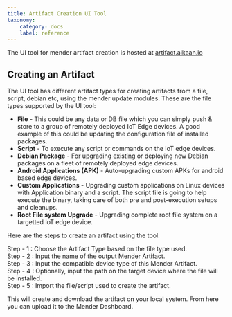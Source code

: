 ```yaml
---
title: Artifact Creation UI Tool
taxonomy:
    category: docs
    label: reference
---
```

The UI tool for mender artifact creation is hosted at [artifact.aikaan.io](https://artifact.aikaan.io)
## Creating an Artifact
The UI tool has different artifact types for creating artifacts from a file, script, debian etc, using the mender
update modules. These are the file types supported by the UI tool:
* **File** - This could be any data or DB file which you can simply push & store to a group of remotely deployed IoT Edge devices. A good example of this could be updating the configuration file of installed packages.
* **Script** - To execute any script or commands on the IoT edge devices.
* **Debian Package** - For upgrading existing or deploying new Debian packages on a fleet of
remotely deployed edge devices.
* **Android Applications (APK)** - Auto-upgrading custom APKs for android based edge
devices.
* **Custom Applications** - Upgrading custom applications on Linux devices with Application
binary and a script. The script file is going to help execute the binary, taking care of both pre and
post-execution setups and cleanups.
* **Root File system Upgrade** - Upgrading complete root file system on a targetted IoT edge
device.

Here are the steps to create an artifact using the tool:

Step - 1 : Choose the Artifact Type based on the file type used.  
Step - 2 : Input the name of the output Mender Artifact.  
Step - 3 : Input the compatible device type of this Mender Artifact.  
Step - 4 : Optionally, input the path on the target device where the file will be installed.  
Step - 5 : Import the file/script used to create the artifact.  

This will create and download the artifact on your local system. From here you can upload it to the Mender Dashboard.
